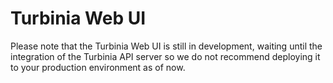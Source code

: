 # Turbinia Web UI

Please note that the Turbinia Web UI is still in development, waiting until the
integration of the Turbinia API server so we do not recommend deploying it to
your production environment as of now.
